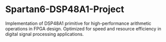 # Spartan6-DSP48A1-Project
Implementation of DSP48A1 primitive for high-performance arithmetic operations in FPGA design. Optimized for speed and resource efficiency in digital signal processing applications.
